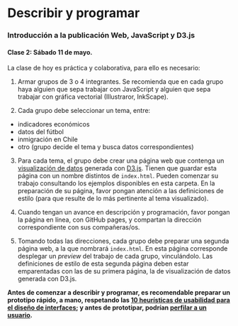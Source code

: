 # Describir y programar

### Introducción a la publicación Web, JavaScript y D3.js

#### Clase 2: Sábado 11 de mayo.

La clase de hoy es práctica y colaborativa, para ello es necesario:

1. Armar grupos de 3 o 4 integrantes. Se recomienda que en cada grupo haya alguien que sepa trabajar con JavaScript y alguien que sepa trabajar con gráfica vectorial (Illustraror, InkScape).

2. Cada grupo debe seleccionar un tema, entre: 

- indicadores económicos
- datos del fútbol
- inmigración en Chile
- otro (grupo decide el tema y busca datos correspondientes)

3. Para cada tema, el grupo debe crear una página web que contenga un [visualización de datos](http://www.visual-literacy.org/periodic_table/periodic_table.html) generada con [D3.js](https://d3js.org/). Tienen que guardar esta página con un nombre distintos de `index.html`. Pueden comenzar su trabajo consultando los ejemplos disponibles en esta carpeta. En la preparación de su página, favor pongan atención a las definiciones de estilo (para que resulte de lo más pertinente al tema visualizado).

4. Cuando tengan un avance en descripción y programación, favor pongan la página en línea, con GitHub pages, y compartan la dirección correspondiente con sus compañeras/os.

5. Tomando todas las direcciones, cada grupo debe preparar una segunda página web, a la que nombrará `index.html`. En esta página corresponde desplegar un *preview* del trabajo de cada grupo, vinculándolo. Las definiciones de estilo de esta segunda página deben estar emparentadas con las de su primera página, la de visualización de datos generada con D3.js.

**Antes de comenzar a describir y programar, es recomendable preparar un prototipo rápido, a mano, respetando las [10 heurísticas de usabilidad para el diseño de interfaces](https://www.nngroup.com/articles/ten-usability-heuristics/); y antes de prototipar, podrían [perfilar a un usuario](https://uxmag.com/articles/using-proto-personas-for-executive-alignment).**
